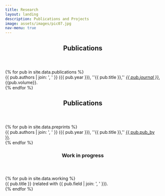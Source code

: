 ```yaml
---
title: Research
layout: landing
description: Publications and Projects
image: assets/images/pic07.jpg
nav-menu: true
---
```


<!-- Main -->
<div id="main">

<!-- One -->
<section id="one">
	<div class="inner">
		<header class="major">
			<h2>Publications</h2>
		</header>
			{% for pub in site.data.publications %}
		<div class="publication-entry">
			{{ pub.authors | join: ', ' }} ({{ pub.year }}), ''{{ pub.title }},'' <em><a href="{{ pub.link }}">{{ pub.journal }}</a></em>, {{pub.volume}}.
		</div>
		{% endfor %}
	</div>
</section>

<section id="two">
	<div class="inner">
		<header class="major">
			<h2>Publications</h2>
		</header>
			{% for pub in site.data.preprints %}
		<div class="publication-entry">
			{{ pub.authors | join: ', ' }} ({{ pub.year }}), ''{{ pub.title }},'' <a href="{{ pub.link }}">{{ pub.pub_by }}</a>.
		</div>
		{% endfor %}
	</div>
</section>

<!-- Three -->
<section id="three" class="inner">
	<section>
		<a href="profile.html" class="image">
			<img src="{% link assets/images/pic8.jpg %}" alt="" data-position="center center" />
		</a>
		<div class="content">
			<div class="inner">
				<header class="major">
					<h3>Work in progress</h3>
				</header>
				{% for pub in site.data.working %}
				<div class="publication-entry">
					{{ pub.title }} (related with {{ pub.field | join: ', ' }}).
				</div>
				{% endfor %}
			</div>
		</div>
	</section>
</section>


</div>
